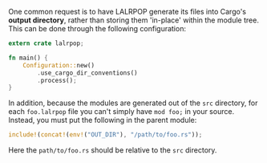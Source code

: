 One common request is to have LALRPOP generate its files into Cargo's
**output directory**, rather than storing them 'in-place' within the
module tree. This can be done through the following configuration:

```rust
extern crate lalrpop;

fn main() {
    Configuration::new()
        .use_cargo_dir_conventions()
        .process();
}
```

In addition, because the modules are generated out of the `src`
directory, for each `foo.lalrpop` file you can't simply have `mod
foo;` in your source.  Instead, you must put the following in the
parent module:

```rust
include!(concat!(env!("OUT_DIR"), "/path/to/foo.rs"));
```

Here the `path/to/foo.rs` should be relative to the `src` directory.
